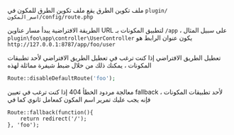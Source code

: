 ملف تكوين الطرق
يقع ملف تكوين الطرق للمكون في `plugin/اسم_المكون/config/route.php`

الطريقة الافتراضية
يبدأ مسار عناوين URL لتطبيق المكونات بـ `/app` ، على سبيل المثال `plugin\foo\app\controller\UserController` يكون عنوان الرابط هو `http://127.0.0.1:8787/app/foo/user`

تعطيل الطريق الافتراضي
إذا كنت ترغب في تعطيل الطريق الافتراضي لأحد تطبيقات المكونات ، يمكنك ذلك من خلال ضبط شيفرة مماثلة لهذه
```php
Route::disableDefaultRoute('foo');
```

معالجة مردود الخطأ 404
إذا كنت ترغب في تعيين fallback لأحد تطبيقات المكونات ، فإنه يجب عليك تمرير اسم المكون كمعامل ثانوي كما في
```
Route::fallback(function(){
    return redirect('/');
}, 'foo');
```
